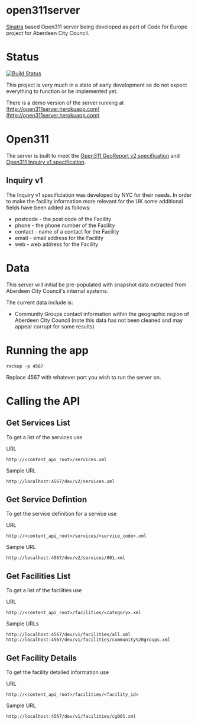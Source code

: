 open311server
=============

[Sinatra](http://www.sinatrarb.com) based Open311 server being developed as part of Code for Europe project for Aberdeen City Council.


Status
======

[![Build Status](https://travis-ci.org/andrewsage/open311server.svg?branch=master)](https://travis-ci.org/andrewsage/open311server)

This project is very much in a state of early development so do not expect everything to function or be implemented yet.

There is a demo version of the server running at [http://open311server.herokuapp.com](http://open311server.herokuapp.com)


Open311
=======

The server is built to meet the [Open311 GeoReport v2 specification](http://wiki.open311.org/GeoReport_v2) and [Open311 Inquiry v1 specification](http://wiki.open311.org/Inquiry_v1).

Inquiry v1
----
The Inquiry v1 specificiation was developed by NYC for their needs. In order to make the facility information more relevant for the UK some additional fields have been added as follows:

* postcode - the post code of the Facility
* phone - the phone number of the Facility
* contact - name of a contact for the Facility
* email - email address for the Facility
* web - web address for the Facility

Data
====

This server will initial be pre-populated with snapshot data extracted from Aberdeen City Council's internal systems.


The current data include is:

* Community Groups contact information within the geographic region of Aberdeen City Council (note this data has not been cleaned and may appear corrupt for some results)

Running the app
===

`rackup -p 4567`

Replace 4567 with whatever port you wish to run the server on.

Calling the API
===

Get Services List
----

To get a list of the services use

URL

`http://<content_api_root>/services.xml`

Sample URL

`http://localhost:4567/dev/v2/services.xml`

Get Service Defintion
----

To get the service definition for a service use

URL

`http://<content_api_root>/services/<service_code>.xml`

Sample URL

`http://localhost:4567/dev/v2/services/001.xml`

Get Facilities List
----
To get a list of the facilities use

URL

`http://<content_api_root>/facilities/<category>.xml`

Sample URLs

`http://localhost:4567/dev/v1/facilities/all.xml`
`http://localhost:4567/dev/v1/facilities/community%20groups.xml`


Get Facility Details
----

To get the facility detailed information use

URL

`http://<content_api_root>/facilities/<facility_id>`

Sample URL

`http://localhost:4567/dev/v1/facilities/cg001.xml`
